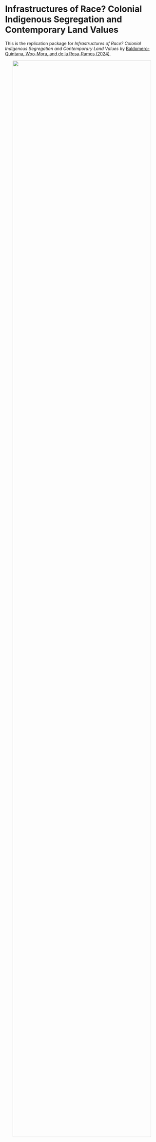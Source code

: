 # Infrastructures of Race? Colonial Indigenous Segregation and Contemporary Land Values

This is the replication package for *Infrastructures of Race? Colonial Indigenous Segregation and Contemporary Land Values* by [Baldomero-Quintana, Woo-Mora, and de la Rosa-Ramos (2024)](https://papers.ssrn.com/sol3/papers.cfm?abstract_id=4125065).

<div align="center">
  <img src="https://github.com/woomora/Infrastructures_of_Race/blob/main/plots/nonparam_reg.png" width="95%">
</div>

## Instructions

To replicate the analysis in R:

1. Make sure you have at least R version 4.4.1 (see sessionInfo below). You can download the latest R version [here](https://cloud.r-project.org/bin/macosx/).
2. For better and faster map visualization, use `X11(type = "cairo")`. Make sure you have XQuartz installed ([available here](https://www.xquartz.org/)), as it provides X11 support on macOS.
3. Download the data files from [this link](https://www.dropbox.com/scl/fo/if8z28io6dtr6uz4ce3a6/AGTQNamHK1vuLIw_JcEs6Vo?rlkey=h1h3jj426dx83l828ci85a41s&dl=0). Add them to the master file. 
4. Open `IoR_master.R` and run the script to reproduce each figure and table.


**Notes:**  

Ensure all necessary packages are installed using `pacman::pload`. 

```r
# If not installed, install package pacman
if (!requireNamespace("pacman", quietly = TRUE)) {
  install.packages("pacman")
}
```

Session Information:
```r
sessionInfo()
# R version 4.4.1 (2024-06-14)
# Platform: aarch64-apple-darwin20
# Running under: macOS Sonoma 14.2.1
#
# Matrix products: default
# BLAS:   /System/Library/Frameworks/Accelerate.framework/Versions/A/Frameworks/vecLib.framework/Versions/A/libBLAS.dylib 
# LAPACK: /Library/Frameworks/R.framework/Versions/4.4-arm64/Resources/lib/libRlapack.dylib;  LAPACK version 3.12.0
#
# locale:
# [1] en_US.UTF-8/en_US.UTF-8/en_US.UTF-8/C/en_US.UTF-8/en_US.UTF-8
```

---

## Citation

Please cite [the paper](10.1016/j.regsciurbecon.2024.104065) accordingly if using any of the data:

```bibtex
@article{BWdlR2024,
  title = {Infrastructures of race? Colonial indigenous segregation and contemporary land values},
  author = {Luis {Baldomero-Quintana} and L. Guillermo {Woo-Mora} and Enrique {De la Rosa-Ramos}},
  journal = {Regional Science and Urban Economics},
  year = {2024},
  volume = {In Press},
  doi = {10.1016/j.regsciurbecon.2024.104065},
  url = {https://doi.org/10.1016/j.regsciurbecon.2024.104065}
}
```

If using *Pueblos de Indios* data, please cite [Tanck de Estrada (2005)](https://repositorio.colmex.mx/concern/books/0v838347v?locale=es):

```bibtex
@book{TanckdeEstrada2005,
  title={Atlas Ilustrado De Los Pueblos De Indios: Nueva España, 1800},
  author={Dorothy {Tanck de Estrada}},
  year={2005},
  publisher={El Colegio de México},
  address={Mexico City},
  url={https://repositorio.colmex.mx/concern/books/0v838347v?locale=es}
}
```

---

If you have any issues, please reach out to guillermo.woo-mora [at] psemail.eu. See also academic website for latest public email.
